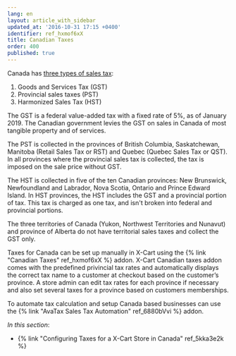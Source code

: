 ```yaml
---
lang: en
layout: article_with_sidebar
updated_at: '2016-10-31 17:15 +0400'
identifier: ref_hxmof6xX
title: Canadian Taxes
order: 400
published: true
---
```

Canada has [three types of sales tax](https://canadabusiness.ca/government/taxes-gst-hst/federal-tax-information/overview-of-charging-and-collecting-sales-tax/ "Canadian Taxes"):
1. Goods and Services Tax (GST) 
2. Provincial sales taxes (PST)
3. Harmonized Sales Tax (HST)

The GST is a federal value-added tax with a fixed rate of 5%, as of January 2019. The Canadian government levies the GST on sales in Canada of most tangible property and of services. 

The PST is collected in the provinces of British Columbia, Saskatchewan, Manitoba (Retail Sales Tax or RST) and Quebec (Quebec Sales Tax or QST). In all provinces where the provincial sales tax is collected, the tax is imposed on the sale price without GST.

The HST is collected in five of the ten Canadian provinces: New Brunswick, Newfoundland and Labrador, Nova Scotia, Ontario and Prince Edward Island. In HST provinces, the HST includes the GST and a provincial portion of tax. This tax is charged as one tax, and isn't broken into federal and provincial portions.

The three territories of Canada (Yukon, Northwest Territories and Nunavut) and province of Alberta do not have territorial sales taxes and collect the GST only.

Taxes for Canada can be set up manually in X-Cart using the {% link "Canadian Taxes" ref_hxmof6xX %} addon. X-Cart Canadian taxes addon comes with the predefined privincial tax rates and automatically displays the correct tax name to a customer at checkout based on the customer’s province. A store admin can edit tax rates for each province if necessary and also set several taxes for a province based on customers memberships.

To automate tax calculation and setup Canada based businesses can use the {% link "AvaTax Sales Tax Automation" ref_6880bVvi %} addon.

_In this section_:

*  {% link "Configuring Taxes for a X-Cart Store in Canada" ref_5kka3e2k %}

